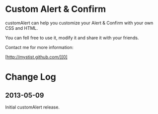# Custom Alert & Confirm

customAlert can help you customize your Alert & Confirm with your own CSS and HTML.

You can fell free to use it, modify it and share it with your friends.

Contact me for more information:  

[http://mystist.github.com/][0]  

[0]: http://mystist.github.com/

# Change Log

## 2013-05-09  
Initial customAlert release.
